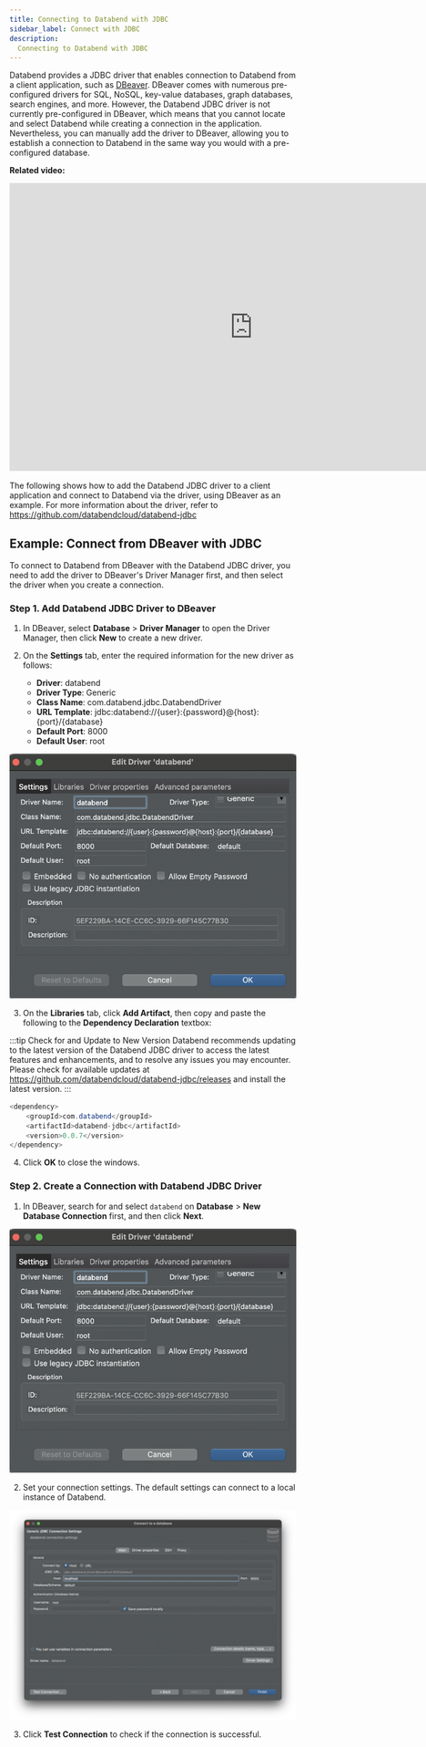 ```yaml
---
title: Connecting to Databend with JDBC
sidebar_label: Connect with JDBC
description:
  Connecting to Databend with JDBC
---
```


Databend provides a JDBC driver that enables connection to Databend from a client application, such as [DBeaver](https://dbeaver.com/). DBeaver comes with numerous pre-configured drivers for SQL, NoSQL, key-value databases, graph databases, search engines, and more. However, the Databend JDBC driver is not currently pre-configured in DBeaver, which means that you cannot locate and select Databend while creating a connection in the application. Nevertheless, you can manually add the driver to DBeaver, allowing you to establish a connection to Databend in the same way you would with a pre-configured database.

**Related video:**

<iframe width="853" height="505" className="iframe-video" src="https://www.youtube.com/embed/3cFmGvtU-ws" title="YouTube video player" frameBorder="0" allow="accelerometer; autoplay; clipboard-write; encrypted-media; gyroscope; picture-in-picture; web-share" allowFullScreen></iframe>

The following shows how to add the Databend JDBC driver to a client application and connect to Databend via the driver, using DBeaver as an example. For more information about the driver, refer to https://github.com/databendcloud/databend-jdbc

## Example: Connect from DBeaver with JDBC

To connect to Databend from DBeaver with the Databend JDBC driver, you need to add the driver to DBeaver's Driver Manager first, and then select the driver when you create a connection.

### Step 1. Add Databend JDBC Driver to DBeaver

1. In DBeaver, select **Database** > **Driver Manager** to open the Driver Manager, then click **New** to create a new driver.

2. On the **Settings** tab, enter the required information for the new driver as follows:

    - **Driver**: databend
    - **Driver Type**: Generic
    - **Class Name**: com.databend.jdbc.DatabendDriver
    - **URL Template**: jdbc:databend://{user}:{password}@{host}:{port}/{database}
    - **Default Port**: 8000
    - **Default User**: root

![Alt text](../../public/img/integration/jdbc-new-driver.png)

3. On the **Libraries** tab, click **Add Artifact**, then copy and paste the following to the **Dependency Declaration** textbox:

:::tip Check for and Update to New Version 
Databend recommends updating to the latest version of the Databend JDBC driver to access the latest features and enhancements, and to resolve any issues you may encounter. Please check for available updates at ​https://github.com/databendcloud/databend-jdbc/releases and install the latest version.
:::

```java
<dependency>
    <groupId>com.databend</groupId>
    <artifactId>databend-jdbc</artifactId>
    <version>0.0.7</version>
</dependency>
```

4. Click **OK** to close the windows.

### Step 2. Create a Connection with Databend JDBC Driver

1. In DBeaver, search for and select `databend` on **Database** > **New Database Connection** first, and then click **Next**.

![Alt text](../../public/img/integration/jdbc-new-driver.png)

2. Set your connection settings. The default settings can connect to a local instance of Databend.

![Alt text](../../public/img/integration/jdbc-connect.png)

3. Click **Test Connection** to check if the connection is successful.
